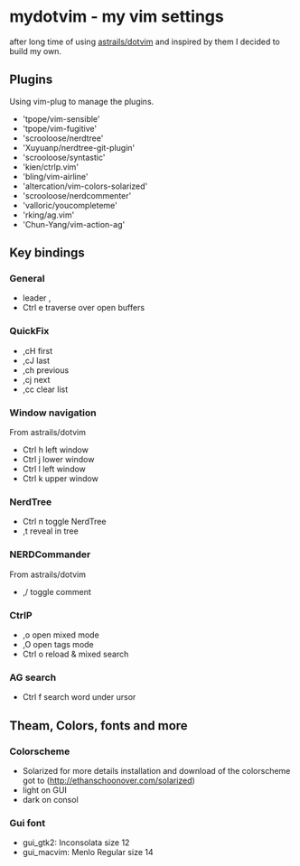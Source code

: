 # mydotvim - my vim settings
after long time of using [astrails/dotvim](https://github.com/astrails/dotvim) and inspired by them I decided to build my own.

## Plugins
Using vim-plug to manage the plugins.

- 'tpope/vim-sensible'
- 'tpope/vim-fugitive'
- 'scrooloose/nerdtree'
- 'Xuyuanp/nerdtree-git-plugin'
- 'scrooloose/syntastic'
- 'kien/ctrlp.vim'
- 'bling/vim-airline'
- 'altercation/vim-colors-solarized'
- 'scrooloose/nerdcommenter'
- 'valloric/youcompleteme'
- 'rking/ag.vim'
- 'Chun-Yang/vim-action-ag'

## Key bindings
### General
- leader ,
- Ctrl e traverse over open buffers

### QuickFix
- ,cH first
- ,cJ last
- ,ch previous
- ,cj next
- ,cc clear list

### Window navigation
From astrails/dotvim

- Ctrl h left window
- Ctrl j lower window
- Ctrl l left window
- Ctrl k upper window

### NerdTree
- Ctrl n toggle NerdTree
- ,t reveal in tree

### NERDCommander 
From astrails/dotvim
- ,/ toggle comment

### CtrlP
- ,o open mixed mode
- ,O open tags mode
- Ctrl o reload & mixed search

### AG search
- Ctrl f search word under ursor

## Theam, Colors, fonts and more
### Colorscheme
- Solarized
 for more details installation and download of the colorscheme got to (http://ethanschoonover.com/solarized)
 - light on GUI
 - dark on consol

### Gui font
- gui_gtk2: Inconsolata size 12
- gui_macvim: Menlo Regular size 14





